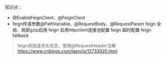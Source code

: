 知识点：
* @EnableFeignClient、@FeignClient
* feign传递参数@PathVariable、@RequestBody、@RequestParam
feign 全局、局部gzip启用
feign 启用httpclient连接池配置
feign 超时配置
feign fallback

> feign添加请求头信息，使用@RequestHeader注解
https://www.cnblogs.com/laeni/p/12733920.html